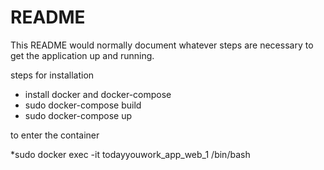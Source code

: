 # README

This README would normally document whatever steps are necessary to get the
application up and running.

steps for installation

  * install docker and docker-compose
  * sudo docker-compose build
  * sudo docker-compose up

to enter the container

  *sudo docker exec -it todayyouwork_app_web_1 /bin/bash

